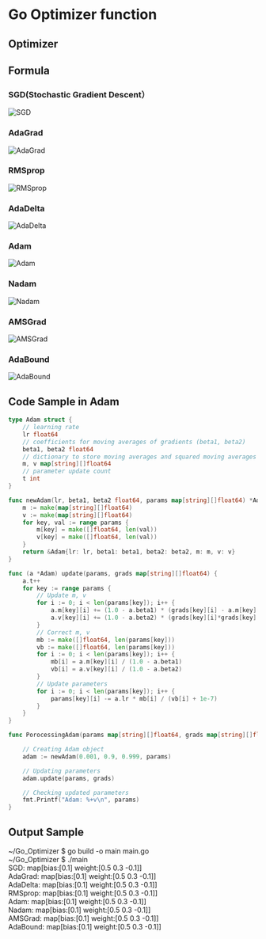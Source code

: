 # Go Optimizer function
## Optimizer

## Formula
### SGD(Stochastic Gradient Descent）
![SGD](https://user-images.githubusercontent.com/36861752/227699799-644b99c6-2cc0-4916-9713-83509eb06e09.png)
### AdaGrad
![AdaGrad](https://user-images.githubusercontent.com/36861752/227699813-07a03909-725b-4f73-a76f-76a59dd5a2f9.png)
### RMSprop
![RMSprop](https://user-images.githubusercontent.com/36861752/227699837-a602d74a-bf4d-4f83-b006-e524d7065350.png)
### AdaDelta
![AdaDelta](https://user-images.githubusercontent.com/36861752/227699853-2e17ff47-5615-42b7-bdf2-263b60ccafd7.png)
### Adam
![Adam](https://user-images.githubusercontent.com/36861752/227699879-8b67cb0a-3d33-4a0d-ac2f-728971b0e1af.png)
### Nadam
![Nadam](https://user-images.githubusercontent.com/36861752/227699889-e680feff-033f-42cd-af3e-3aef08480df0.png)
### AMSGrad
![AMSGrad](https://user-images.githubusercontent.com/36861752/227699911-2aeec1aa-66a2-4a17-aad3-b4914ea34c71.png)
### AdaBound
![AdaBound](https://user-images.githubusercontent.com/36861752/227699926-217ea881-3b5b-4b1e-868a-ffa745cb8cd9.png)

## Code Sample in Adam
```Go
type Adam struct {
	// learning rate
	lr float64
	// coefficients for moving averages of gradients (beta1, beta2)
	beta1, beta2 float64
	// dictionary to store moving averages and squared moving averages of parameters
	m, v map[string][]float64
	// parameter update count
	t int
}

func newAdam(lr, beta1, beta2 float64, params map[string][]float64) *Adam {
	m := make(map[string][]float64)
	v := make(map[string][]float64)
	for key, val := range params {
		m[key] = make([]float64, len(val))
		v[key] = make([]float64, len(val))
	}
	return &Adam{lr: lr, beta1: beta1, beta2: beta2, m: m, v: v}
}

func (a *Adam) update(params, grads map[string][]float64) {
	a.t++
	for key := range params {
		// Update m, v
		for i := 0; i < len(params[key]); i++ {
			a.m[key][i] += (1.0 - a.beta1) * (grads[key][i] - a.m[key][i])
			a.v[key][i] += (1.0 - a.beta2) * (grads[key][i]*grads[key][i] - a.v[key][i])
		}
		// Correct m, v
		mb := make([]float64, len(params[key]))
		vb := make([]float64, len(params[key]))
		for i := 0; i < len(params[key]); i++ {
			mb[i] = a.m[key][i] / (1.0 - a.beta1)
			vb[i] = a.v[key][i] / (1.0 - a.beta2)
		}
		// Update parameters
		for i := 0; i < len(params[key]); i++ {
			params[key][i] -= a.lr * mb[i] / (vb[i] + 1e-7)
		}
	}
}

func PorocessingAdam(params map[string][]float64, grads map[string][]float64) {

	// Creating Adam object
	adam := newAdam(0.001, 0.9, 0.999, params)

	// Updating parameters
	adam.update(params, grads)

	// Checking updated parameters
	fmt.Printf("Adam: %+v\n", params)
}
```

## Output Sample
~/Go_Optimizer $ go build -o main main.go  
~/Go_Optimizer $ ./main   
SGD: map[bias:[0.1] weight:[0.5 0.3 -0.1]]  
AdaGrad: map[bias:[0.1] weight:[0.5 0.3 -0.1]]  
AdaDelta: map[bias:[0.1] weight:[0.5 0.3 -0.1]]  
RMSprop: map[bias:[0.1] weight:[0.5 0.3 -0.1]]  
Adam: map[bias:[0.1] weight:[0.5 0.3 -0.1]]  
Nadam: map[bias:[0.1] weight:[0.5 0.3 -0.1]]  
AMSGrad: map[bias:[0.1] weight:[0.5 0.3 -0.1]]  
AdaBound: map[bias:[0.1] weight:[0.5 0.3 -0.1]]  
